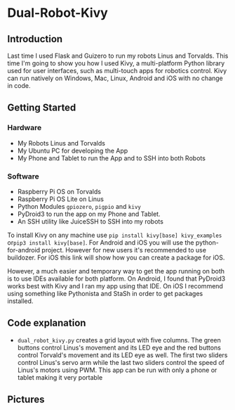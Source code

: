 # Dual-Robot-Kivy

## Introduction

Last time I used Flask and Guizero to run my robots Linus and Torvalds. This time I'm going to show you how I used Kivy, a multi-platform Python library used for user interfaces, such as multi-touch apps for robotics control. Kivy can run natively on Windows, Mac, Linux, Android and iOS with no change in code. 

## Getting Started

### Hardware

* My Robots Linus and Torvalds
* My Ubuntu PC for developing the App
* My Phone and Tablet to run the App and to SSH into both Robots

### Software

* Raspberry Pi OS on Torvalds
* Raspberry Pi OS Lite on Linus
* Python Modules `gpiozero`, `pigpio` and `kivy`
* PyDroid3 to run the app on my Phone and Tablet.
* An SSH utility like JuiceSSH to SSH into my robots

To install Kivy on any machine use `pip install kivy[base] kivy_examples` or`pip3 install kivy[base]`. For Android and iOS you will use the python-for-android project. However for new users it's recommended to use buildozer. For iOS this link will show how you can create a package for iOS.

However, a much easier and temporary way to get the app running on both is to use IDEs available for both platform. On Android, I found that PyDroid3 works best with Kivy and I ran my app using that IDE. On iOS I recommend using something like Pythonista and StaSh in order to get packages installed. 

## Code explanation

* `dual_robot_kivy.py` creates a grid layout with five columns. The green buttons control Linus's movement and its LED eye and the red buttons control Torvald's movement and its LED eye as well. The first two sliders control Linus's servo arm while the last two sliders control the speed of Linus's motors using PWM. This app can be run with only a phone or tablet making it very portable

## Pictures

